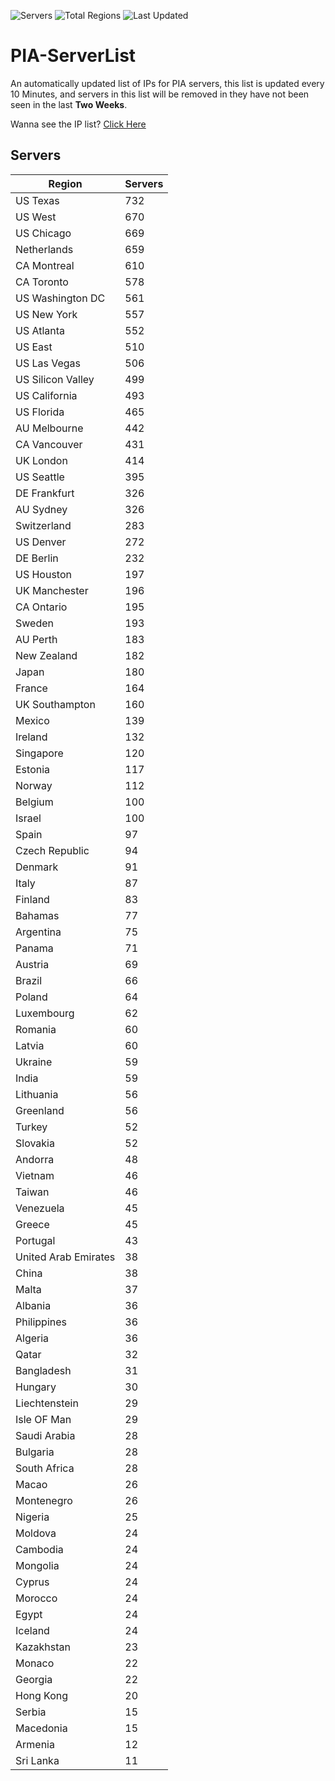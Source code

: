 ![Servers](https://img.shields.io/badge/Servers-16,156-darkgreen)
![Total Regions](https://img.shields.io/badge/Total_Regions-97-darkgreen)
![Last Updated](https://img.shields.io/badge/Last_Updated-October_31_2024_19:30_EDT-darkgreen)

# PIA-ServerList
An automatically updated list of IPs for PIA servers, this list is updated every 10 Minutes, and servers in this list will be removed in they have not been seen in the last **Two Weeks**.

Wanna see the IP list? [Click Here](./servers.json)

## Servers
| Region               | Servers |
|----------------------|---------|
| US Texas | 732 |
| US West | 670 |
| US Chicago | 669 |
| Netherlands | 659 |
| CA Montreal | 610 |
| CA Toronto | 578 |
| US Washington DC | 561 |
| US New York | 557 |
| US Atlanta | 552 |
| US East | 510 |
| US Las Vegas | 506 |
| US Silicon Valley | 499 |
| US California | 493 |
| US Florida | 465 |
| AU Melbourne | 442 |
| CA Vancouver | 431 |
| UK London | 414 |
| US Seattle | 395 |
| DE Frankfurt | 326 |
| AU Sydney | 326 |
| Switzerland | 283 |
| US Denver | 272 |
| DE Berlin | 232 |
| US Houston | 197 |
| UK Manchester | 196 |
| CA Ontario | 195 |
| Sweden | 193 |
| AU Perth | 183 |
| New Zealand | 182 |
| Japan | 180 |
| France | 164 |
| UK Southampton | 160 |
| Mexico | 139 |
| Ireland | 132 |
| Singapore | 120 |
| Estonia | 117 |
| Norway | 112 |
| Belgium | 100 |
| Israel | 100 |
| Spain | 97 |
| Czech Republic | 94 |
| Denmark | 91 |
| Italy | 87 |
| Finland | 83 |
| Bahamas | 77 |
| Argentina | 75 |
| Panama | 71 |
| Austria | 69 |
| Brazil | 66 |
| Poland | 64 |
| Luxembourg | 62 |
| Romania | 60 |
| Latvia | 60 |
| Ukraine | 59 |
| India | 59 |
| Lithuania | 56 |
| Greenland | 56 |
| Turkey | 52 |
| Slovakia | 52 |
| Andorra | 48 |
| Vietnam | 46 |
| Taiwan | 46 |
| Venezuela | 45 |
| Greece | 45 |
| Portugal | 43 |
| United Arab Emirates | 38 |
| China | 38 |
| Malta | 37 |
| Albania | 36 |
| Philippines | 36 |
| Algeria | 36 |
| Qatar | 32 |
| Bangladesh | 31 |
| Hungary | 30 |
| Liechtenstein | 29 |
| Isle OF Man | 29 |
| Saudi Arabia | 28 |
| Bulgaria | 28 |
| South Africa | 28 |
| Macao | 26 |
| Montenegro | 26 |
| Nigeria | 25 |
| Moldova | 24 |
| Cambodia | 24 |
| Mongolia | 24 |
| Cyprus | 24 |
| Morocco | 24 |
| Egypt | 24 |
| Iceland | 24 |
| Kazakhstan | 23 |
| Monaco | 22 |
| Georgia | 22 |
| Hong Kong | 20 |
| Serbia | 15 |
| Macedonia | 15 |
| Armenia | 12 |
| Sri Lanka | 11 |